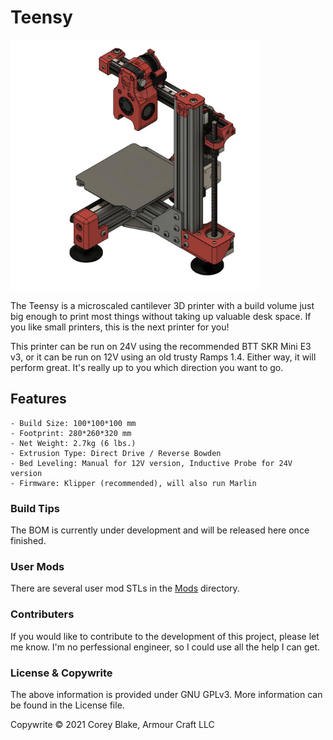 # Teensy

<img alt="Teensy v1" width="400px" src="Images/Teensy v1 Beta.jpg" />

The Teensy is a microscaled cantilever 3D printer with a build volume just big enough to print most things without taking up valuable desk space. If you like small printers, this is the next printer for you!

This printer can be run on 24V using the recommended BTT SKR Mini E3 v3, or it can be run on 12V using an old trusty Ramps 1.4. Either way, it will perform great. It's really up to you which direction you want to go.

## Features

	- Build Size: 100*100*100 mm
	- Footprint: 280*260*320 mm
	- Net Weight: 2.7kg (6 lbs.)
	- Extrusion Type: Direct Drive / Reverse Bowden
	- Bed Leveling: Manual for 12V version, Inductive Probe for 24V version
	- Firmware: Klipper (recommended), will also run Marlin

### Build Tips
The BOM is currently under development and will be released here once finished.


### User Mods
There are several user mod STLs in the [Mods](https://github.com/armourcraft/Teensy/tree/main/Mods) directory.



### Contributers
If you would like to contribute to the development of this project, please let me know. I'm no perfessional engineer, so I could use all the help I can get.


### License & Copywrite
The above information is provided under GNU GPLv3. More information can be found in the License file.

Copywrite © 2021 Corey Blake, Armour Craft LLC
